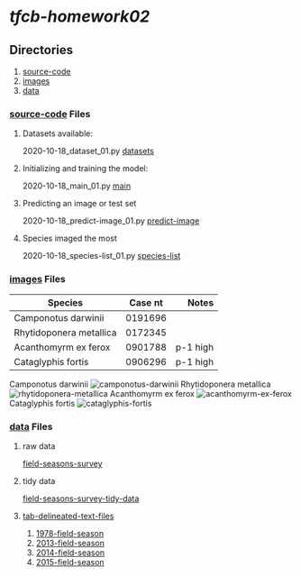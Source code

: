 # *tfcb-homework02*
## Directories
1. [source-code](../main/source-code)
2. [images](../main/images)
3. [data](../main/data)
### [source-code](../main/source-code) Files
1. Datasets available:

   2020-10-18_dataset_01.py [datasets](../main/source-code/2020-10-18_dataset_01.py)
   
2. Initializing and training the model:

   2020-10-18_main_01.py [main](../main/source-code/2020-10-18_main_01.py)
   
3. Predicting an image or test set

   2020-10-18_predict-image_01.py [predict-image](../main/source-code/2020-10-18_predict-image_01.py)
   
4. Species imaged the most

   2020-10-18_species-list_01.py [species-list](../main/source-code/2020-10-18_species-list_01.py)
   
### [images](../main/images) Files
|        Species        | Case nt |   Notes  |
|-----------------------|:-------:|---------:|
|  Camponotus darwinii  | 0191696 |          |
|Rhytidoponera metallica| 0172345 |          |
|  Acanthomyrm ex ferox | 0901788 | p-1 high |
|   Cataglyphis fortis  | 0906296 | p-1 high |

Camponotus darwinii ![camponotus-darwinii](../main/images/2020-10-18_camponotus-darwinii_casent-0191696_01.jpg "Camponotus darwinii")
Rhytidoponera metallica ![rhytidoponera-metallica](../main/images/2020-10-18_rhytidoponera-metallica_casent-0172345_01.jpg "Rhytidoponera metallica")
Acanthomyrm ex ferox ![acanthomyrm-ex-ferox](../main/images/2020-10-18_acanthomyrm-ex-ferox_casent-0901788-p-1-high_01.jpg "Acanthomyrm ex ferox")
Cataglyphis fortis ![cataglyphis-fortis](../main/images/2020-10-18_cataglyphis-fortis_casent-0906296-p-1-high_01.jpg "Cataglyphis fortis")

### [data](../main/data) Files
1. raw data
 
   [field-seasons-survey](../main/data/2020-10-18_field-seasons_survey-data-01.xlsx)
   
2. tidy data

   [field-seasons-survey-tidy-data](../main/data/2020-10-19_field-seasons_survey-tidy-data-01.xlsx)
   
3. [tab-delineated-text-files](../main/data/tab-delineated-text-files)
   1. [1978-field-season](../main/data/tab-delineated-text-files/2020-10-19_1978-field-season_survey-tidy-data-01.txt)
   2. [2013-field-season](../main/data/tab-delineated-text-files/2020-10-19_2013-field-season_survey-tidy-data-01.txt)
   3. [2014-field-season](../main/data/tab-delineated-text-files/2020-10-19_2014-field-season_survey-tidy-data-01.txt)
   4. [2015-field-season](../main/data/tab-delineated-text-files/2020-10-19_2015-field-season_survey-tidy-data-01.txt)

